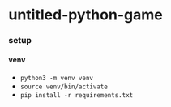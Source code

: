# untitled-python-game

### setup
#### venv
- `python3 -m venv venv`  
- `source venv/bin/activate`
- `pip install -r requirements.txt`
